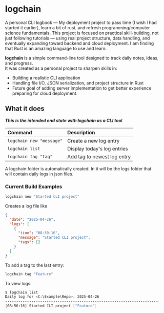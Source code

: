 # logchain

A personal CLI logbook — My deployment project to pass time (I wish I had started it earlier), learn a bit of rust, and refresh programming/computer science fundamentals. This project is focused on practical skill-building, not just following tutorials — using real project structure, data handling, and eventually expanding toward backend and cloud deployment. I am finding that Rust is an amazing language to use and learn.

**logchain** is a simple command-line tool designed to track daily notes, ideas, and progress.  
It was created as a personal project to sharpen skills in:

- Building a realistic CLI application
- Handling file I/O, JSON serialization, and project structure in Rust
- Future goal of adding server implementation to get better experience preparing for cloud deployment.

## What it does

**_This is the intended end state with logchain as a CLI tool_**

| Command                  | Description                 |
| :----------------------- | :-------------------------- |
| `logchain new "message"` | Create a new log entry      |
| `logchain list`          | Display today's log entries |
| `logchain tag "tag"`     | Add tag to newest log entry |

A logchain folder is automatically created. In it will be the logs folder that will contain daily logs in json files.

### Current Build Examples

```bash
logchain new "Started CLI project"
```

Creates a log file like

```json
{
  "date": "2025-04-26",
  "logs": [
    {
      "time": "08:50:16",
      "message": "Started CLI project",
      "tags": []
    }
  ]
}
```

To add a tag to the last entry:

```bash
logchain tag "Feature"
```

To view logs:

```bash
$ logchain list
Daily log for <C:\Example\Repo>: 2025-04-26
------------------------------------------------------------------------------------------------------------------------
[08:50:16] Started CLI project ["Feature"]
```
